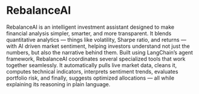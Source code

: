 # RebalanceAI
RebalanceAI is an intelligent investment assistant designed to make financial analysis simpler, 
smarter, and more transparent. 
It blends quantitative analytics — things like volatility, Sharpe ratio, and returns — with AI
driven market sentiment, helping investors understand not just the numbers, but also the 
narrative behind them. 
Built using LangChain’s agent framework, RebalanceAI coordinates several specialized tools 
that work together seamlessly. It automatically pulls live market data, cleans it, computes 
technical indicators, interprets sentiment trends, evaluates portfolio risk, and finally, suggests 
optimized allocations — all while explaining its reasoning in plain language. 


